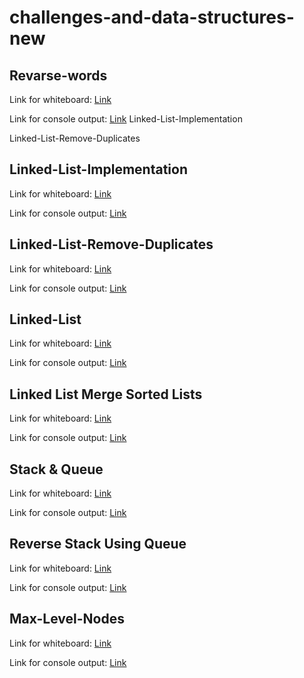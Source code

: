 # challenges-and-data-structures-new

## Revarse-words
Link for whiteboard:
[Link](./Challenges/Reverse-Words/Reverse-Words/assets/Reverse-Words.jpg)

Link for console output:
[Link](./Challenges/Reverse-Words/Reverse-Words/assets/consol-cc6B.PNG)
 Linked-List-Implementation
 
Linked-List-Remove-Duplicates
## Linked-List-Implementation 
Link for whiteboard:
[Link](./Data-Structures/Data-Structures/LinkedListImplementation/Assets/linked-list.jpg)

Link for console output:
[Link](./Data-Structures/Data-Structures/LinkedListImplementation/Assets/consol-linkedlist.PNG)

## Linked-List-Remove-Duplicates
Link for whiteboard:
[Link](./Data-Structures/Data-Structures/RemoveDuplicate/Assets/Linked-List-Remove-Duplicates.jpg)

Link for console output:
[Link](./Data-Structures/Data-Structures/RemoveDuplicate/Assets/console.PNG)

## Linked-List
Link for whiteboard:
[Link](./Data-Structures/Data-Structures/Assets/linked-list.jpg)

Link for console output:
[Link](./Data-Structures/Data-Structures/Assets/consol-linkedlist.PNG)

## Linked List Merge Sorted Lists
Link for whiteboard:
[Link](./Data-Structures/Data-Structures/MergeSorted/Assets/Linked-List-Merge-Sorted.jpg)

Link for console output:
[Link](./Data-Structures/Data-Structures/MergeSorted/Assets/console08.PNG)

## Stack & Queue
Link for whiteboard:
[Link](./Data-Structures/Stack-&-Queue/Stack-&-Queue/Assets/Stack-and-Queue-Implementation.jpg)

Link for console output:
[Link](./Data-Structures/Stack-&-Queue/Stack-&-Queue/Assets/console-stack-&-queue.PNG)

## Reverse Stack Using Queue
Link for whiteboard:
[Link](./Data-Structures/Stack-&-Queue/Stack-&-Queue/ReverseStackUsingQueue/Assets/whiteboard.jpg)

Link for console output:
[Link](./Data-Structures/Stack-&-Queue/Stack-&-Queue/ReverseStackUsingQueue/Assets/ConsoleReverseStackUsingQueue.PNG)


## Max-Level-Nodes
Link for whiteboard:
[Link](./Data-Structures/Trees/TreeImplementation/MaxLevelNodes/Assets/MaxLevelNodes.jpg)

Link for console output:
[Link](./Data-Structures/Trees/TreeImplementation/MaxLevelNodes/Assets/MaxLevelNodesConsole.PNG)

